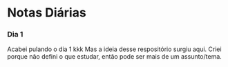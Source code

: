 # Notas Diárias

### Dia 1
Acabei pulando o dia 1 kkk Mas a ideia desse respositório surgiu aqui. Criei porque não defini o que estudar, então pode ser mais de um assunto/tema.
